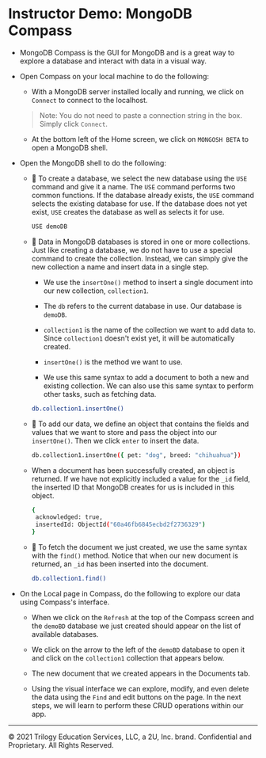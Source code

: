 #  Instructor Demo: MongoDB Compass

* MongoDB Compass is the GUI for MongoDB and is a great way to explore a database and interact with data in a visual way. 

* Open Compass on your local machine to do the following:

  *  With a MongoDB server installed locally and running, we click on `Connect` to connect to the localhost. 
  > Note: You do not need to paste a connection string in the box. Simply click `Connect`.

  *  At the bottom left of the Home screen, we click on `MONGOSH BETA` to open a MongoDB shell. 

* Open the MongoDB shell to do the following: 

  * 🔑 To create a database, we select the new database using the `USE` command and give it a name. The `USE` command performs two common functions. If the database already exists, the `USE` command selects the existing database for use. If the database does not yet exist, `USE` creates the database as well as selects it for use.

    ```sh
    USE demoDB
    ```

  * 🔑 Data in MongoDB databases is stored in one or more collections. Just like creating a database, we do not have to use a special command to create the collection. Instead, we can simply give the new collection a name and insert data in a single step. 
  
    *  We use the `insertOne()` method to insert a single document into our new collection, `collection1`.

    * The `db` refers to the current database in use. Our database is `demoDB`.

    * `collection1` is the name of the collection we want to add data to. Since `collection1` doesn't exist yet, it will be automatically created.

    * `insertOne()` is the method we want to use.

    * We use this same syntax to add a document to both a new and existing collection. We can also use this same syntax to perform other tasks, such as fetching data. 

    ```sh
    db.collection1.insertOne()
    ```

  * 🔑 To add our data, we define an object that contains the fields and values that we want to store and pass the object into our `insertOne()`. Then we click `enter` to insert the data.

    ```sh
    db.collection1.insertOne({ pet: "dog", breed: "chihuahua"})
    ```

  * When a document has been successfully created, an object is returned. If we have not explicitly included a value for the `_id` field, the inserted ID that   MongoDB creates for us is included in this object. 

    ```sh
    { 
     acknowledged: true,
     insertedId: ObjectId("60a46fb6845ecbd2f2736329") 
    }
    ```

  * 🔑 To fetch the document we just created, we use the same syntax with the `find()` method. Notice that when our new document is returned, an `_id` has been inserted into the document.

    ```sh
    db.collection1.find()
    ```

* On the Local page in Compass, do the following to explore our data using Compass's interface.

  * When we click on the `Refresh` at the top of the Compass screen and the `demoBD` database we just created should appear on the list of available databases. 

  *  We click on the arrow to the left of the `demoBD` database to open it and click on the `collection1` collection that appears below. 

  *  The new document that we created appears in the Documents tab.
  
  *  Using the visual interface we can explore, modify, and even delete the data using the `Find` and edit buttons on the page. In the next steps, we will learn to perform these CRUD operations within our app. 

---
© 2021 Trilogy Education Services, LLC, a 2U, Inc. brand. Confidential and Proprietary. All Rights Reserved.
